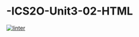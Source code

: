 # -ICS2O-Unit3-02-HTML
[![linter](https://github.com/hass0n3/-ICS2O-Unit3-02-HTML/workflows/linter/badge.svg)](https://github.com/marketplace/actions/super-linter)
